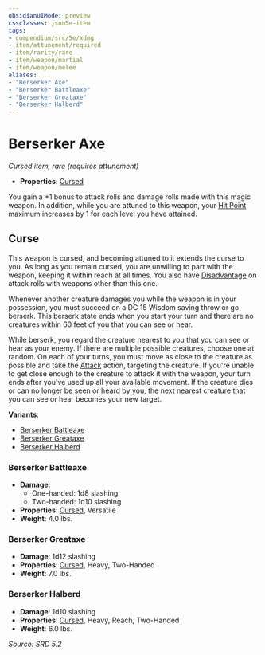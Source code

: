 ```yaml
---
obsidianUIMode: preview
cssclasses: json5e-item
tags:
- compendium/src/5e/xdmg
- item/attunement/required
- item/rarity/rare
- item/weapon/martial
- item/weapon/melee
aliases: 
- "Berserker Axe"
- "Berserker Battleaxe"
- "Berserker Greataxe"
- "Berserker Halberd"
---
```

# Berserker Axe
*Cursed item, rare (requires attunement)*  

- **Properties**: [Cursed](rules/item-properties.md#Cursed%20Items)

You gain a +1 bonus to attack rolls and damage rolls made with this magic weapon. In addition, while you are attuned to this weapon, your [Hit Point](hit-points-xphb.md) maximum increases by 1 for each level you have attained.

## Curse

This weapon is cursed, and becoming attuned to it extends the curse to you. As long as you remain cursed, you are unwilling to part with the weapon, keeping it within reach at all times. You also have [Disadvantage](disadvantage-xphb.md) on attack rolls with weapons other than this one.

Whenever another creature damages you while the weapon is in your possession, you must succeed on a DC 15 Wisdom saving throw or go berserk. This berserk state ends when you start your turn and there are no creatures within 60 feet of you that you can see or hear.

While berserk, you regard the creature nearest to you that you can see or hear as your enemy. If there are multiple possible creatures, choose one at random. On each of your turns, you must move as close to the creature as possible and take the [Attack](actions.md#Attack) action, targeting the creature. If you're unable to get close enough to the creature to attack it with the weapon, your turn ends after you've used up all your available movement. If the creature dies or can no longer be seen or heard by you, the next nearest creature that you can see or hear becomes your new target.

**Variants**:
- [Berserker Battleaxe](#Berserker%20Battleaxe)
- [Berserker Greataxe](#Berserker%20Greataxe)
- [Berserker Halberd](#Berserker%20Halberd)

### Berserker Battleaxe

- **Damage**:
  - One-handed: 1d8 slashing
  - Two-handed: 1d10 slashing
- **Properties**: [Cursed](rules/item-properties.md#Cursed%20Items), Versatile
- **Weight**: 4.0 lbs.

### Berserker Greataxe

- **Damage**: 1d12 slashing
- **Properties**: [Cursed](rules/item-properties.md#Cursed%20Items), Heavy, Two-Handed
- **Weight**: 7.0 lbs.

### Berserker Halberd

- **Damage**: 1d10 slashing
- **Properties**: [Cursed](rules/item-properties.md#Cursed%20Items), Heavy, Reach, Two-Handed
- **Weight**: 6.0 lbs.


*Source: SRD 5.2*